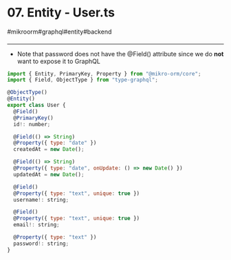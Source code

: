 # 07\. Entity - User.ts

#mikroorm#graphql#entity#backend

#### 

* * *

  

- Note that password does not have the @Field() attribute since we do **not** want to expose it to GraphQL

  

```javascript
import { Entity, PrimaryKey, Property } from "@mikro-orm/core";
import { Field, ObjectType } from "type-graphql";

@ObjectType()
@Entity()
export class User {
  @Field()
  @PrimaryKey()
  id!: number;

  @Field(() => String)
  @Property({ type: "date" })
  createdAt = new Date();

  @Field(() => String)
  @Property({ type: "date", onUpdate: () => new Date() })
  updatedAt = new Date();

  @Field()
  @Property({ type: "text", unique: true })
  username!: string;

  @Field()
  @Property({ type: "text", unique: true })
  email!: string;

  @Property({ type: "text" })
  password!: string;
}
```